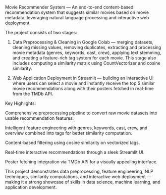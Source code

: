 Movie Recommender System — An end-to-end content-based recommendation system that suggests similar movies based on movie metadata, leveraging natural language processing and interactive web deployment.

The project consists of two stages:

 1. Data Preprocessing & Cleaning in Google Colab — merging datasets, cleaning missing values, removing duplicates, extracting and processing movie metadata (genres,      keywords, cast, crew), applying text stemming, and creating a feature-rich tag system for each movie. This stage also includes computing a similarity matrix using     CountVectorizer and cosine similarity.

 2. Web Application Deployment in Streamlit — building an interactive UI where users can select a movie and instantly receive the top 5 similar movie recommendations      along with their posters fetched in real-time from the TMDb API.

Key Highlights:

 Comprehensive preprocessing pipeline to convert raw movie datasets into usable recommendation features.

 Intelligent feature engineering with genres, keywords, cast, crew, and overview combined into tags for better similarity computation.

 Content-based filtering using cosine similarity on vectorized tags.

 Real-time interactive recommendations through a sleek Streamlit UI.

 Poster fetching integration via TMDb API for a visually appealing interface.

This project demonstrates data preprocessing, feature engineering, NLP techniques, similarity computations, and interactive web deployment — making it a strong showcase of skills in data science, machine learning, and application development.
